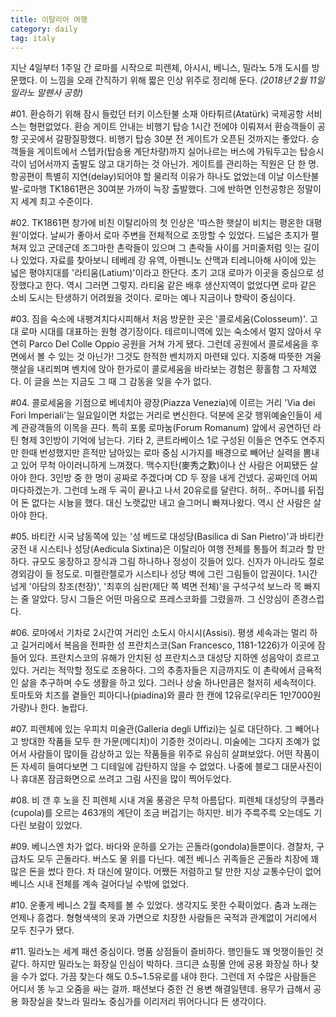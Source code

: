 ```yaml
---
title: 이탈리아 여행
category: daily
tag: italy
---
```


지난 4일부터 1주일 간 로마를 시작으로 피렌체, 아시시, 베니스, 밀라노 5개 도시를 방문했다. 이 느낌을 오래 간직하기 위해 짧은 인상 위주로 정리해 둔다. *(2018년 2월 11일 밀라노 말펜사 공항)*



\#01. 환승하기 위해 잠시 들렀던 터키 이스탄불 소재 아타튀르(Atatürk) 국제공항 서비스는 형편없었다. 환승 게이트 안내는 비행기 탑승 1시간 전에야 이뤄져서 환승객들이 공항 곳곳에서 갈팡질팡했다. 비행기 탑승 30분 전 게이트가 오픈된 것까지는 좋았다. 승객들을 게이트에서 스텝카(탑승용 계단차량)까지 실어나르는 버스에 가둬두고는 탑승시각이 넘어서까지 출발도 않고 대기하는 것 아닌가. 게이트를 관리하는 직원은 단 한 명. 항공편이 특별히 지연(delay)되어야 할 물리적 이유가 하나도 없었는데 이날 이스탄불발-로마행 TK1861편은 30여분 가까이 늑장 출발했다. 그에 반하면 인천공항은 정말이지 세계 최고 수준이다.

\#02. TK1861편 창가에 비친 이탈리아의 첫 인상은 '따스한 햇살이 비치는 평온한 대평원'이었다. 날씨가 좋아서 로마 주변을 전체적으로 조망할 수 있었다. 드넓은 초지가 펼쳐져 있고 군데군데 조그마한 촌락들이 있으며 그 촌락들 사이를 거미줄처럼 잇는 길이 나 있었다. 자료를 찾아보니 테베레 강 유역, 아펜니노 산맥과 티레니아해 사이에 있는 넓은 평야지대를 '라티움(Latium)'이라고 한단다. 초기 고대 로마가 이곳을 중심으로 성장했다고 한다. 역시 그러면 그렇지. 라티움 같은 배후 생산지역이 없었다면 로마 같은 소비 도시는 탄생하기 어려웠을 것이다. 로마는 예나 지금이나 향락이 중심이다.

\#03. 짐을 숙소에 내팽겨치다시피해서 처음 방문한 곳은 '콜로세움(Colosseum)'. 고대 로마 시대를 대표하는 원형 경기장이다. 테르미니역에 있는 숙소에서 멀지 않아서 우연히 Parco Del Colle Oppio 공원을 거쳐 가게 됐다. 그런데 공원에서 콜로세움을 후면에서 볼 수 있는 것 아닌가! 그것도 한적한 벤치까지 마련돼 있다. 지중해 따뜻한 겨울햇살을 내리쬐며 벤치에 앉아 한가로이 콜로세움을 바라보는 경험은 황홀함 그 자체였다. 이 글을 쓰는 지금도 그 때 그 감동을 잊을 수가 없다. 

\#04. 콜로세움을 기점으로 베네치아 광장(Piazza Venezia)에 이르는 거리 'Via dei Fori Imperiali'는 일요일이면 차없는 거리로 변신한다. 덕분에 온갖 행위예술인들이 세계 관광객들의 이목을 끈다. 특히 포룸 로마눔(Forum Romanum) 앞에서 공연하던 라틴 형제 3인방이 기억에 남는다. 기타 2, 콘트라베이스 1로 구성된 이들은 연주도 연주지만 한때 번성했지만 흔적만 남아있는 로마 중심 시가지를 배경으로 빼어난 실력을 뽐내고 있어 무척 아이러니하게 느껴졌다. 맥수지탄(麥秀之歎)이나 산 사람은 어찌됐든 살아야 한다. 3인방 중 한 명이 공짜로 주겠다며 CD 두 장을 내게 건넸다. 공짜인데 어찌 마다하겠는가. 그런데 노래 두 곡이 끝나고 나서 20유로를 달란다. 허허.. 주머니를 뒤집어 돈 없다는 시늉을 했다. 대신 노랫값만 내고 슬그머니 빠져나왔다. 역시 산 사람은 살아야 한다.

\#05. 바티칸 시국 남동쪽에 있는 '성 베드로 대성당(Basilica di San Pietro)'과 바티칸 궁전 내 시스티나 성당(Aedicula Sixtina)은 이탈리아 여행 전체를 통틀어 최고라 할 만 하다. 규모도 웅장하고 장식과 그림 하나하나 정성이 깃들어 있다. 신자가 아니라도 절로 경외감이 들 정도로. 미켈란젤로가 시스티나 성당 벽에 그린 그림들이 압권이다. 1시간 넘게 '아담의 창조(천장)', '최후의 심판(제단 쪽 벽면 전체)'을 구석구석 보느라 목 빠지는 줄 알았다. 당시 그들은 어떤 마음으로 프레스코화를 그렸을까. 그 신앙심이 존경스럽다.

\#06. 로마에서 기차로 2시간여 거리인 소도시 아시시(Assisi). 평생 세속과는 멀리 하고 길거리에서 복음을 전파한 성 프란치스코(San Francesco, 1181-1226)가 이곳에 잠들어 있다. 프란치스코의 유해가 안치된 성 프란치스코 대성당 지하엔 성음악이 흐르고 있다. 거리는 적막할 정도로 조용하다. 그의 추종자들은 지금까지도 이 촌락에서 금욕적인 삶을 추구하며 수도 생활을 하고 있다. 그러나 상술 하나만큼은 철저히 세속적이다. 토마토와 치즈를 곁들인 피아디나(piadina)와 콜라 한 캔에 12유로(우리돈 1만7000원 가량)나 한다. 놀랍다.

\#07. 피렌체에 있는 우피치 미술관(Galleria degli Uffizi)는 실로 대단하다. 그 빼어나고 방대한 작품들 모두 한 가문(메디치)이 기증한 것이라니. 미술에는 그다지 조예가 없어서 사람들이 많이들 감상하고 있는 작품들을 위주로 유심히 살펴보았다. 어떤 작품이든 자세히 들여다보면 그 디테일에 감탄하지 않을 수 없었다. 나중에 블로그 대문사진이나 휴대폰 잠금화면으로 쓰려고 그림 사진을 많이 찍어두었다.

\#08. 비 갠 후 노을 진 피렌체 시내 겨울 풍광은 무척 아름답다. 피렌체 대성당의 쿠폴라(cupola)를 오르는 463개의 계단이 조금 버겁기는 하지만. 비가 주륵주륵 오는데도 기다린 보람이 있었다.

\#09. 베니스엔 차가 없다. 바다와 운하를 오가는 곤돌라(gondola)들뿐이다. 경찰차, 구급차도 모두 곤돌라다. 버스도 물 위를 다닌다. 예전 베니스 귀족들은 곤돌라 치장에 꽤 많은 돈을 썼다 한다. 차 대신에 말이다. 어쨌든 저렴하고 탈 만한 지상 교통수단이 없어 베니스 시내 전체를 계속 걸어다닐 수밖에 없었다.

\#10. 운좋게 베니스 2월 축제를 볼 수 있었다. 생각지도 못한 수확이었다. 춤과 노래는 언제나 흥겹다. 형형색색의 옷과 가면으로 치장한 사람들은 국적과 관계없이 거리에서 모두 친구가 됐다.

\#11. 밀라노는 세계 패션 중심이다. 명품 상점들이 즐비하다. 행인들도 꽤 멋쟁이들인 것 같다. 하지만 밀라노는 화장실 인심이 박하다. 크디큰 쇼핑몰 안에 공용 화장실 하나 찾을 수가 없다. 가끔 찾는다 해도 0.5~1.5유로를 내야 한다. 그런데 저 수많은 사람들은 어디서 똥 누고 오줌을 싸는 걸까. 패션보다 중한 건 용변 해결일텐데. 용무가 급해서 공용 화장실을 찾느라 밀라노 중심가를 이리저리 뛰어다니다 든 생각이다.

